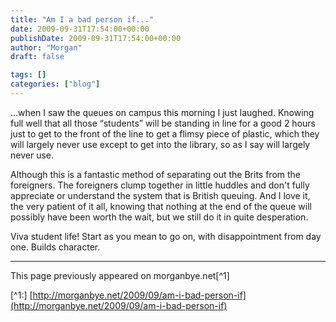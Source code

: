```yaml
---
title: "Am I a bad person if..."
date: 2009-09-31T17:54:00+00:00
publishDate: 2009-09-31T17:54:00+00:00
author: "Morgan"
draft: false

tags: []
categories: ["blog"]
---
```


...when I saw the queues on campus this morning I just laughed.  Knowing full well that all those “students” will be standing in line for a good 2 hours just to get to the front of the line to get a flimsy piece of plastic, which they will largely never use except to get into the library, so as I say will largely never use.

Although this is a fantastic method of separating out the Brits from the foreigners.  The foreigners clump together in little huddles and don't fully appreciate or understand the system that is British queuing.  And I love it, the very patient of it all, knowing that nothing at the end of the queue will possibly have been worth the wait, but we still do it in quite desperation.

Viva student life! Start as you mean to go on, with disappointment from day one.  Builds character.

----
This page previously appeared on morganbye.net[^1]

[^1:] [http://morganbye.net/2009/09/am-i-bad-person-if](http://morganbye.net/2009/09/am-i-bad-person-if)
